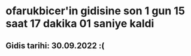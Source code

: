 # ofarukbicer'in gidisine son 1 gun 15 saat 17 dakika 01 saniye kaldi

## Gidis tarihi: 30.09.2022 :(